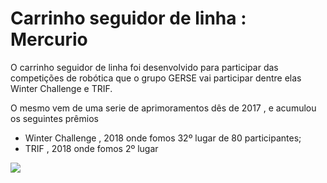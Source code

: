 # Carrinho seguidor de linha : Mercurio

O carrinho seguidor de linha foi desenvolvido para participar das competições de robótica que o grupo GERSE vai participar dentre elas Winter Challenge e TRIF.

O mesmo vem de uma serie de  aprimoramentos  dês de 2017 , e acumulou os seguintes prêmios

- Winter Challenge , 2018 onde fomos 32º lugar de 80 participantes;
- TRIF , 2018 onde fomos 2º  lugar

![](Follow_Line-0384b92b-afa0-4950-950d-665ee16879c3.jpeg)